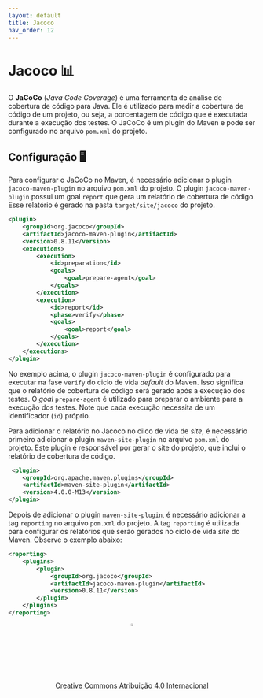```yaml
---
layout: default
title: Jacoco
nav_order: 12
---
```


# Jacoco 📊

O **JaCoCo** (_Java Code Coverage_) é uma ferramenta de análise de cobertura de
código para Java. Ele é utilizado para medir a cobertura de código de um
projeto, ou seja, a porcentagem de código que é executada durante a execução
dos testes. O JaCoCo é um plugin do Maven e pode ser configurado no arquivo
`pom.xml` do projeto.

## Configuração 🖥️

Para configurar o JaCoCo no Maven, é necessário adicionar o plugin `jacoco-maven-plugin` no arquivo `pom.xml` do projeto. O plugin
`jacoco-maven-plugin` possui um goal `report` que gera um relatório de
cobertura de código. Esse relatório é gerado na pasta `target/site/jacoco`
do projeto.

```xml
<plugin>
    <groupId>org.jacoco</groupId>
    <artifactId>jacoco-maven-plugin</artifactId>
    <version>0.8.11</version>
    <executions>
        <execution>
            <id>preparation</id>
            <goals>
                <goal>prepare-agent</goal>
            </goals>
        </execution>
        <execution>
            <id>report</id>
            <phase>verify</phase>
            <goals>
                <goal>report</goal>
            </goals>
        </execution>
    </executions>
</plugin>
```

No exemplo acima, o plugin `jacoco-maven-plugin` é configurado para executar
na fase `verify` do ciclo de vida _default_ do Maven. Isso significa que o
relatório de cobertura de código será gerado após a execução dos testes. O _goal_
`prepare-agent` é utilizado para preparar o ambiente para a execução dos testes.
Note que cada execução necessita de um identificador (`id`) próprio.

Para adicionar o relatório no Jacoco no cilco de vida de _site_, é necessário
primeiro adicionar o plugin `maven-site-plugin` no arquivo `pom.xml` do projeto.
Este plugin é responsável por gerar o site do projeto, que inclui o relatório
de cobertura de código.

```xml
 <plugin>
    <groupId>org.apache.maven.plugins</groupId>
    <artifactId>maven-site-plugin</artifactId>
    <version>4.0.0-M13</version>
</plugin>
```

Depois de adicionar o plugin `maven-site-plugin`, é necessário adicionar a tag
`reporting` no arquivo `pom.xml` do projeto. A tag `reporting` é utilizada para
configurar os relatórios que serão gerados no ciclo de vida _site_ do Maven.
Observe o exemplo abaixo:

```xml
<reporting>
    <plugins>
        <plugin>
            <groupId>org.jacoco</groupId>
            <artifactId>jacoco-maven-plugin</artifactId>
            <version>0.8.11</version>
        </plugin>
    </plugins>
</reporting>
```

<center>
<a href="https://rpmhub.dev" target="blanck"><img src="../imgs/logo.png" alt="Rodrigo Prestes Machado" width="3%" height="3%" border=0 style="border:0; text-decoration:none; outline:none"></a><br/>
<a rel="license" href="http://creativecommons.org/licenses/by/4.0/">Creative Commons Atribuição 4.0 Internacional</a>
</center>
